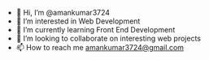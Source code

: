 - 👋 Hi, I’m @amankumar3724
- 👀 I’m interested in Web Development
- 🌱 I’m currently learning Front End Development
- 💞️ I’m looking to collaborate on interesting web projects
- 📫 How to reach me amankumar3724@gmail.com

<!---
amankumar3724/amankumar3724 is a ✨ special ✨ repository because its `README.md` (this file) appears on your GitHub profile.
You can click the Preview link to take a look at your changes.
--->
